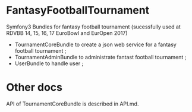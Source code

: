 FantasyFootballTournament
===========================

Symfony3 Bundles for fantasy football tournament (sucessfully used at RDVBB 14, 15, 16, 17 EuroBowl and EurOpen 2017)

 - TournamentCoreBundle to create a json web service for a fantasy football tournament ;
 - TournamentAdminBundle to administrate fantast football tournament ;
 - UserBundle to handle user ;
 
# Other docs
API of TournamentCoreBundle is described in API.md.